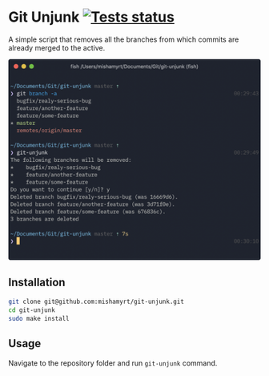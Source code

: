 # Git Unjunk [![Tests status](https://github.com/mishamyrt/git-unjunk/workflows/Tests/badge.svg)][actions]

A simple script that removes all the branches from which commits are already merged to the active.

<p align="center">
<img src="./terminal@2x.png" width="650" height="auto">
</p>

## Installation

```sh
git clone git@github.com:mishamyrt/git-unjunk.git
cd git-unjunk
sudo make install
```

## Usage

Navigate to the repository folder and run `git-unjunk` command.

[actions]: https://github.com/mishamyrt/git-unjunk/actions